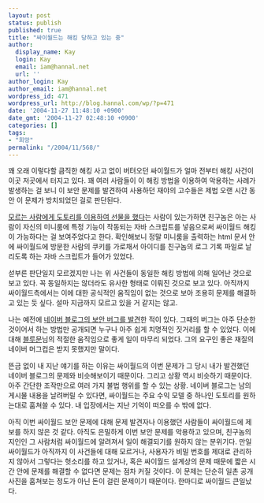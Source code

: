 ```yaml
---
layout: post
status: publish
published: true
title: "싸이월드는 해킹 당하고 있는 중"
author:
  display_name: Kay
  login: Kay
  email: iam@hannal.net
  url: ''
author_login: Kay
author_email: iam@hannal.net
wordpress_id: 471
wordpress_url: http://blog.hannal.com/wp/?p=471
date: '2004-11-27 11:48:10 +0900'
date_gmt: '2004-11-27 02:48:10 +0900'
categories: []
tags:
- "희망"
permalink: "/2004/11/568/"
---
```

<p>꽤 오래 이렇다할 큼직한 해킹 사고 없이 버텨오던 싸이월드가 얼마 전부터 해킹 사건이 이곳 저곳에서 터지고 있다. 꽤 여러 사람들이 이 해킹 방법을 이용하여 악용하는 사례가 발생하는 걸 보니 이 보안 문제를 발견하여 사용하던 재야의 고수들은 제법 오랜 시간 동안 이 문제가 방치되었던 걸로 판단된다.</p>
<p><a href="http://miniwini.com/miniwinis/bbs/index.php?bid=talk&amp;mode=read&amp;id=39517">모르는 사람에게 도토리를 이용하여 선물을 했다</a>는 사람이 있는가하면 친구놈은 아는 사람이 자신의 미니룸에 특정 기능이 작동되는 자바 스크립트를 넣음으로써 싸이월드 해킹이 가능하다는 걸 보여주었다고 한다. 확인해보니 정말 미니룸을 출력하는 html 문서 안에 싸이월드에 방문한 사람의 쿠키를 가로채서 아이디를 친구놈의 로그 기록 파일로 날리도록 하는 자바 스크립트가 들어가 있었다.</p>
<p>섣부른 판단일지 모르겠지만 나는 위 사건들이 동일한 해킹 방법에 의해 일어난 것으로 보고 있다. 꼭 동일하지는 않더라도 유사한 형태로 이뤄진 것으로 보고 있다. 아직까지 싸이월드측에서는 이에 대한 공식적인 움직임이 없는 것으로 보아 조용히 문제를 해결하고 있는 듯 싶다. 설마 지금까지 모르고 있을 거 같지는 않고.</p>
<p>나는 예전에 <a href="http://blog.naver.com/kickthebaby/20000728499">네이버 블로그의 보안 버그를 발견</a>한 적이 있다. 그때의 버그는 아주 단순한 것이어서 하는 방법만 공개되면 누구나 아주 쉽게 치명적인 짓거리를 할 수 있었다. 이에 대해 <a href="http://www.tracezone.com">블루문</a>님의 적절한 움직임으로 좋게 일이 마무리 되었다. 그의 요구인 좋은 재질의 네이버 머그컵은 받지 못했지만 말이다.</p>
<p>뜬금 없이 내 지난 얘기를 하는 이유는 싸이월드의 이번 문제가 그 당시 내가 발견했던 네이버 블로그의 문제와 비슷해보이기 때문이다. 그리고 상황 역시 비슷하기 때문이다. 아주 간단한 조작만으로 여러 가지 불법 행위를 할 수 있는 상황. 네이버 블로그는 남의 게시물 내용을 날려버릴 수 있다면, 싸이월드는 주요 수익 모델 중 하나인 도토리를 원하는대로 훔쳐쓸 수 있다. 내 입장에서는 지난 기억이 떠오를 수 밖에 없다.</p>
<p>아직 이번 싸이월드 보안 문제에 대해 문제 발견자나 이용했던 사람들이 싸이월드에 제보를 하지 않은 것 같다. 아직도 은밀하게 이번 보안 문제를 악용하고 있으며, 친구놈의 지인인 그 사람처럼 싸이월드에 알려져서 일이 해결되기를 원하지 않는 분위기다. 만일 싸이월드가 아직까지 이 사건들에 대해 모르거나, 사용자가 비밀 번호를 제대로 관리하지 않아서 그렇다는 헛소리를 하고 있거나, 혹은 싸이월드 설계상의 문제 때문에 짧은 시간 안에 문제를 해결할 수 없다면 문제는 점차 커질 것이다. 이 문제는 단순히 일촌 공개 사진을 훔쳐보는 정도가 아닌 돈이 걸린 문제이기 때문이다. 한마디로 싸이월드 큰일났다.</p>
